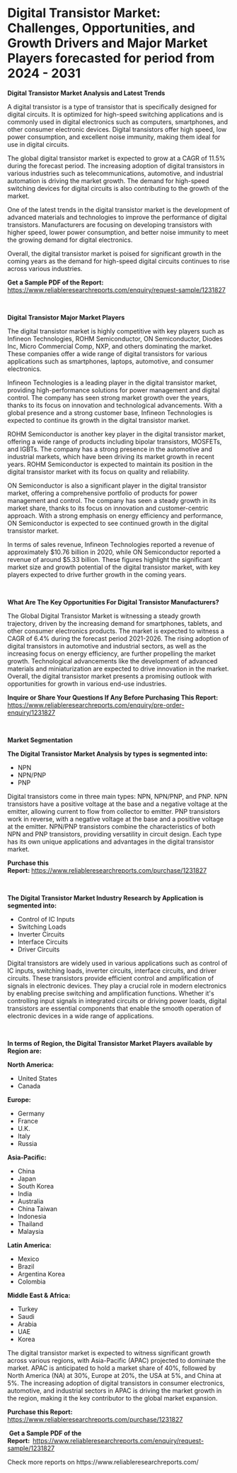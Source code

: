 <p><h1>Digital Transistor Market: Challenges, Opportunities, and Growth Drivers and Major Market Players forecasted for period from 2024 - 2031</h1></p><p><strong>Digital Transistor Market Analysis and Latest Trends</strong></p>
<p><p>A digital transistor is a type of transistor that is specifically designed for digital circuits. It is optimized for high-speed switching applications and is commonly used in digital electronics such as computers, smartphones, and other consumer electronic devices. Digital transistors offer high speed, low power consumption, and excellent noise immunity, making them ideal for use in digital circuits.</p><p>The global digital transistor market is expected to grow at a CAGR of 11.5% during the forecast period. The increasing adoption of digital transistors in various industries such as telecommunications, automotive, and industrial automation is driving the market growth. The demand for high-speed switching devices for digital circuits is also contributing to the growth of the market.</p><p>One of the latest trends in the digital transistor market is the development of advanced materials and technologies to improve the performance of digital transistors. Manufacturers are focusing on developing transistors with higher speed, lower power consumption, and better noise immunity to meet the growing demand for digital electronics.</p><p>Overall, the digital transistor market is poised for significant growth in the coming years as the demand for high-speed digital circuits continues to rise across various industries.</p></p>
<p><strong>Get a Sample PDF of the Report:&nbsp;</strong> <a href="https://www.reliableresearchreports.com/enquiry/request-sample/1231827">https://www.reliableresearchreports.com/enquiry/request-sample/1231827</a></p>
<p>&nbsp;</p>
<p><strong>Digital Transistor Major Market Players</strong></p>
<p><p>The digital transistor market is highly competitive with key players such as Infineon Technologies, ROHM Semiconductor, ON Semiconductor, Diodes Inc, Micro Commercial Comp, NXP, and others dominating the market. These companies offer a wide range of digital transistors for various applications such as smartphones, laptops, automotive, and consumer electronics.</p><p>Infineon Technologies is a leading player in the digital transistor market, providing high-performance solutions for power management and digital control. The company has seen strong market growth over the years, thanks to its focus on innovation and technological advancements. With a global presence and a strong customer base, Infineon Technologies is expected to continue its growth in the digital transistor market.</p><p>ROHM Semiconductor is another key player in the digital transistor market, offering a wide range of products including bipolar transistors, MOSFETs, and IGBTs. The company has a strong presence in the automotive and industrial markets, which have been driving its market growth in recent years. ROHM Semiconductor is expected to maintain its position in the digital transistor market with its focus on quality and reliability.</p><p>ON Semiconductor is also a significant player in the digital transistor market, offering a comprehensive portfolio of products for power management and control. The company has seen a steady growth in its market share, thanks to its focus on innovation and customer-centric approach. With a strong emphasis on energy efficiency and performance, ON Semiconductor is expected to see continued growth in the digital transistor market.</p><p>In terms of sales revenue, Infineon Technologies reported a revenue of approximately $10.76 billion in 2020, while ON Semiconductor reported a revenue of around $5.33 billion. These figures highlight the significant market size and growth potential of the digital transistor market, with key players expected to drive further growth in the coming years.</p></p>
<p>&nbsp;</p>
<p><strong>What Are The Key Opportunities For Digital Transistor Manufacturers?</strong></p>
<p><p>The Global Digital Transistor Market is witnessing a steady growth trajectory, driven by the increasing demand for smartphones, tablets, and other consumer electronics products. The market is expected to witness a CAGR of 6.4% during the forecast period 2021-2026. The rising adoption of digital transistors in automotive and industrial sectors, as well as the increasing focus on energy efficiency, are further propelling the market growth. Technological advancements like the development of advanced materials and miniaturization are expected to drive innovation in the market. Overall, the digital transistor market presents a promising outlook with opportunities for growth in various end-use industries.</p></p>
<p><strong>Inquire or Share Your Questions If Any Before Purchasing This Report:</strong> <a href="https://www.reliableresearchreports.com/enquiry/pre-order-enquiry/1231827">https://www.reliableresearchreports.com/enquiry/pre-order-enquiry/1231827</a></p>
<p>&nbsp;</p>
<p><strong>Market Segmentation</strong></p>
<p><strong>The Digital Transistor Market Analysis by types is segmented into:</strong></p>
<p><ul><li>NPN</li><li>NPN/PNP</li><li>PNP</li></ul></p>
<p><p>Digital transistors come in three main types: NPN, NPN/PNP, and PNP. NPN transistors have a positive voltage at the base and a negative voltage at the emitter, allowing current to flow from collector to emitter. PNP transistors work in reverse, with a negative voltage at the base and a positive voltage at the emitter. NPN/PNP transistors combine the characteristics of both NPN and PNP transistors, providing versatility in circuit design. Each type has its own unique applications and advantages in the digital transistor market.</p></p>
<p><strong>Purchase this Report:&nbsp;</strong><a href="https://www.reliableresearchreports.com/purchase/1231827">https://www.reliableresearchreports.com/purchase/1231827</a></p>
<p>&nbsp;</p>
<p><strong>The Digital Transistor Market Industry Research by Application is segmented into:</strong></p>
<p><ul><li>Control of IC Inputs</li><li>Switching Loads</li><li>Inverter Circuits</li><li>Interface Circuits</li><li>Driver Circuits</li></ul></p>
<p><p>Digital transistors are widely used in various applications such as control of IC inputs, switching loads, inverter circuits, interface circuits, and driver circuits. These transistors provide efficient control and amplification of signals in electronic devices. They play a crucial role in modern electronics by enabling precise switching and amplification functions. Whether it's controlling input signals in integrated circuits or driving power loads, digital transistors are essential components that enable the smooth operation of electronic devices in a wide range of applications.</p></p>
<p>&nbsp;</p>
<p><strong>In terms of Region, the Digital Transistor Market Players available by Region are:</strong></p>
<p>
    <p> <strong> North America: </strong>
        <ul>
            <li>United States</li>
            <li>Canada</li>
        </ul>
        </p> 
    <p> <strong> Europe: </strong>
        <ul>
            <li>Germany</li>
            <li>France</li>
            <li>U.K.</li>
            <li>Italy</li>
            <li>Russia</li>
        </ul>
        </p> 
    <p> <strong> Asia-Pacific: </strong>
        <ul>
            <li>China</li>
            <li>Japan</li>
            <li>South Korea</li>
            <li>India</li>
            <li>Australia</li>
            <li>China Taiwan</li>
            <li>Indonesia</li>
            <li>Thailand</li>
            <li>Malaysia</li>
        </ul>
        </p> 
    <p> <strong> Latin America: </strong>
        <ul>
            <li>Mexico</li>
            <li>Brazil</li>
            <li>Argentina Korea</li>
            <li>Colombia</li>
        </ul>
        </p> 
    <p> <strong> Middle East & Africa: </strong>
        <ul>
            <li>Turkey</li>
            <li>Saudi</li>
            <li>Arabia</li>
            <li>UAE</li>
            <li>Korea</li>
        </ul>
    </p>
    </p>
<p><p>The digital transistor market is expected to witness significant growth across various regions, with Asia-Pacific (APAC) projected to dominate the market. APAC is anticipated to hold a market share of 40%, followed by North America (NA) at 30%, Europe at 20%, the USA at 5%, and China at 5%. The increasing adoption of digital transistors in consumer electronics, automotive, and industrial sectors in APAC is driving the market growth in the region, making it the key contributor to the global market expansion.</p></p>
<p><strong>Purchase this Report: </strong><a href="https://www.reliableresearchreports.com/purchase/1231827">https://www.reliableresearchreports.com/purchase/1231827</a></p>
<p>&nbsp;<strong>Get a Sample PDF of the Report:&nbsp;&nbsp;</strong><a href="https://www.reliableresearchreports.com/enquiry/request-sample/1231827">https://www.reliableresearchreports.com/enquiry/request-sample/1231827</a></p>
<p><strong></strong></p>
<p>Check more reports on https://www.reliableresearchreports.com/</p>